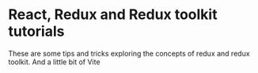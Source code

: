# React, Redux and Redux toolkit tutorials

These are some tips and tricks exploring the concepts of redux and redux toolkit. And a little bit of Vite 
